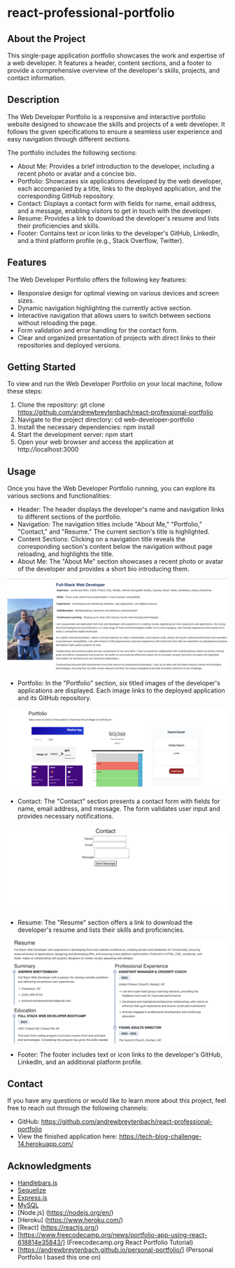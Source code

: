 # react-professional-portfolio

## About the Project
This single-page application portfolio showcases the work and expertise of a web developer. It features a header, content sections, and a footer to provide a comprehensive overview of the developer's skills, projects, and contact information.

## Description
The Web Developer Portfolio is a responsive and interactive portfolio website designed to showcase the skills and projects of a web developer. It follows the given specifications to ensure a seamless user experience and easy navigation through different sections.

The portfolio includes the following sections:

* About Me: Provides a brief introduction to the developer, including a recent photo or avatar and a concise bio.
* Portfolio: Showcases six applications developed by the web developer, each accompanied by a title, links to the deployed application, and the corresponding GitHub repository.
* Contact: Displays a contact form with fields for name, email address, and a message, enabling visitors to get in touch with the developer.
* Resume: Provides a link to download the developer's resume and lists their proficiencies and skills.
* Footer: Contains text or icon links to the developer's GitHub, LinkedIn, and a third platform profile (e.g., Stack Overflow, Twitter).

## Features
The Web Developer Portfolio offers the following key features:

* Responsive design for optimal viewing on various devices and screen sizes.
* Dynamic navigation highlighting the currently active section.
* Interactive navigation that allows users to switch between sections without reloading the page.
* Form validation and error handling for the contact form.
* Clear and organized presentation of projects with direct links to their repositories and deployed versions.

## Getting Started
To view and run the Web Developer Portfolio on your local machine, follow these steps:

1. Clone the repository: git clone https://github.com/andrewbreytenbach/react-professional-portfolio
2. Navigate to the project directory: cd web-developer-portfolio
3. Install the necessary dependencies: npm install
4. Start the development server: npm start
5. Open your web browser and access the application at http://localhost:3000

## Usage
Once you have the Web Developer Portfolio running, you can explore its various sections and functionalities:

* Header: The header displays the developer's name and navigation links to different sections of the portfolio.
* Navigation: The navigation titles include "About Me," "Portfolio," "Contact," and "Resume." The current section's title is highlighted.
* Content Sections: Clicking on a navigation title reveals the corresponding section's content below the navigation without page reloading, and highlights the title.
* About Me: The "About Me" section showcases a recent photo or avatar of the developer and provides a short bio introducing them.


![](./public/img/about.png)

* Portfolio: In the "Portfolio" section, six titled images of the developer's applications are displayed. Each image links to the deployed application and its GitHub repository.


![](./public/img/portfolio.png)

* Contact: The "Contact" section presents a contact form with fields for name, email address, and message. The form validates user input and provides necessary notifications.


![](./public/img/contact.png)

* Resume: The "Resume" section offers a link to download the developer's resume and lists their skills and proficiencies.

![](./public/img/resume.png)


* Footer: The footer includes text or icon links to the developer's GitHub, LinkedIn, and an additional platform profile.

## Contact
If you have any questions or would like to learn more about this project, feel free to reach out through the following channels:

* GitHub: https://github.com/andrewbreytenbach/react-professional-portfolio
* View the finished application here: https://tech-blog-challenge-14.herokuapp.com/ 

## Acknowledgments
* [Handlebars.js](https://handlebarsjs.com/)
* [Sequelize](https://sequelize.org/)
* [Express.js](https://expressjs.com/)
* [MySQL](https://www.mysql.com/)
* [Node.js] (https://nodejs.org/en/)
* [Heroku] (https://www.heroku.com/)
* [React] (https://reactjs.org/)
* [https://www.freecodecamp.org/news/portfolio-app-using-react-618814e35843/] (Freecodecamp.org React Portfolio Tutorial)
* [https://andrewbreytenbach.github.io/personal-portfolio/] (Personal Portfolio I based this one on)
